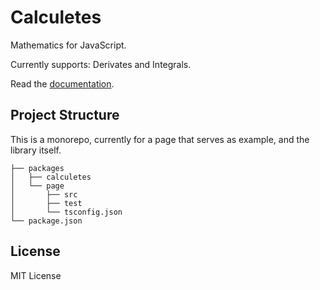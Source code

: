 # Calculetes

Mathematics for JavaScript.

Currently supports: Derivates and Integrals.

Read the [documentation](./packages/calculetes/).

## Project Structure

This is a monorepo, currently for a page that serves as example, and the library itself.

```
├── packages
│   ├── calculetes
│   └── page
│       ├── src
│       ├── test
│       └── tsconfig.json
└── package.json
```

## License

MIT License
